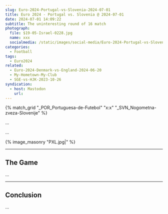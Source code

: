 ```yaml
---
slug: Euro-2024-Portugal-vs-Slovenia-2024-07-01
title: Euro 2024 - Portugal vs. Slovenia @ 2024-07-01
date: 2024-07-01 14:09:22
subtitle: The uninteresting round of 16 match
photograph:
  file: $19-05-Israel-0228.jpg
  name: xxx
  socialmedia: /static/images/social-media/Euro-2024-Portugal-vs-Slovenia-2024-07-01.png
categories:
  - Football
tags:
  - Euro2024
related:
  - Euro-2024-Denmark-vs-England-2024-06-20
  - My-Hometown-My-Club
  - SGE-vs-HJK-2023-10-26
syndication:
  - host: Mastodon
    url:
---
```


{% match_grid "_POR_Portuguesa-de-Futebol" "x:x" "_SVN_Nogometna-zveza-Slovenije" %}

...

<!-- more -->

...

{% image_masonry
  "PXL.jpg|"
%}

---

## The Game

...

---

## Conclusion

...
